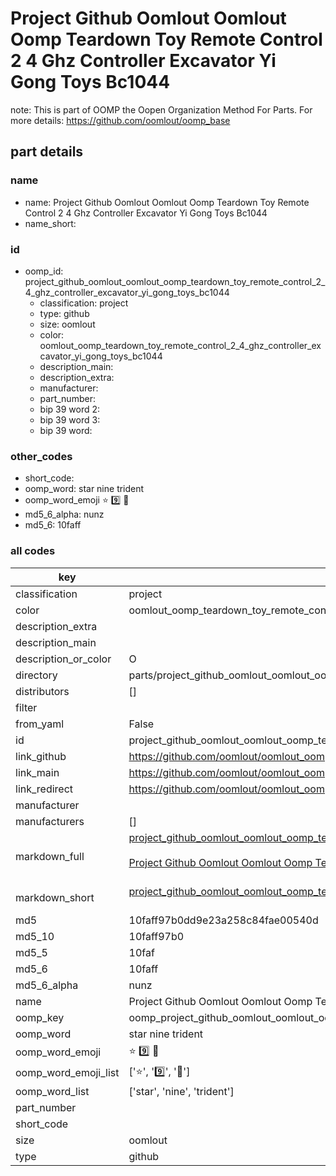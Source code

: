 # Project Github Oomlout Oomlout Oomp Teardown Toy Remote Control 2 4 Ghz Controller Excavator Yi Gong Toys Bc1044  

note: This is part of OOMP the Oopen Organization Method For Parts. For more details: https://github.com/oomlout/oomp_base

##  part details
  







### name
* name: Project Github Oomlout Oomlout Oomp Teardown Toy Remote Control 2 4 Ghz Controller Excavator Yi Gong Toys Bc1044
* name_short: 
### id
* oomp_id: project_github_oomlout_oomlout_oomp_teardown_toy_remote_control_2_4_ghz_controller_excavator_yi_gong_toys_bc1044
  * classification: project
  * type: github
  * size: oomlout
  * color: oomlout_oomp_teardown_toy_remote_control_2_4_ghz_controller_excavator_yi_gong_toys_bc1044
  * description_main: 
  * description_extra: 
  * manufacturer: 
  * part_number: 
  * bip 39 word 2: 
  * bip 39 word 3: 
  * bip 39 word: 

### other_codes
* short_code: 
* oomp_word: star nine trident
* oomp_word_emoji :star: :nine: :trident:
* md5_6_alpha: nunz
* md5_6: 10faff









### all codes 
| key | value |  
| --- | --- |  
| classification | project |  
| color | oomlout_oomp_teardown_toy_remote_control_2_4_ghz_controller_excavator_yi_gong_toys_bc1044 |  
| description_extra |  |  
| description_main |  |  
| description_or_color | O  |  
| directory | parts/project_github_oomlout_oomlout_oomp_teardown_toy_remote_control_2_4_ghz_controller_excavator_yi_gong_toys_bc1044 |  
| distributors | [] |  
| filter |  |  
| from_yaml | False |  
| id | project_github_oomlout_oomlout_oomp_teardown_toy_remote_control_2_4_ghz_controller_excavator_yi_gong_toys_bc1044 |  
| link_github | https://github.com/oomlout/oomlout_oomp_version_1_messy/tree/main/parts/project_github_oomlout_oomlout_oomp_teardown_toy_remote_control_2_4_ghz_controller_excavator_yi_gong_toys_bc1044 |  
| link_main | https://github.com/oomlout/oomlout_oomp_version_1_messy/tree/main/parts/project_github_oomlout_oomlout_oomp_teardown_toy_remote_control_2_4_ghz_controller_excavator_yi_gong_toys_bc1044 |  
| link_redirect | https://github.com/oomlout/oomlout_oomp_version_1_messy/tree/main/parts/project_github_oomlout_oomlout_oomp_teardown_toy_remote_control_2_4_ghz_controller_excavator_yi_gong_toys_bc1044 |  
| manufacturer |  |  
| manufacturers | [] |  
| markdown_full | [project_github_oomlout_oomlout_oomp_teardown_toy_remote_control_2_4_ghz_controller_excavator_yi_gong_toys_bc1044](none)<br>[](none)<br>[Project Github Oomlout Oomlout Oomp Teardown Toy Remote Control 2 4 Ghz Controller Excavator Yi Gong Toys Bc1044](none)<br><br> |  
| markdown_short | [project_github_oomlout_oomlout_oomp_teardown_toy_remote_control_2_4_ghz_controller_excavator_yi_gong_toys_bc1044](none)<br><br> |  
| md5 | 10faff97b0dd9e23a258c84fae00540d |  
| md5_10 | 10faff97b0 |  
| md5_5 | 10faf |  
| md5_6 | 10faff |  
| md5_6_alpha | nunz |  
| name | Project Github Oomlout Oomlout Oomp Teardown Toy Remote Control 2 4 Ghz Controller Excavator Yi Gong Toys Bc1044 |  
| oomp_key | oomp_project_github_oomlout_oomlout_oomp_teardown_toy_remote_control_2_4_ghz_controller_excavator_yi_gong_toys_bc1044 |  
| oomp_word | star nine trident |  
| oomp_word_emoji | :star: :nine: :trident: |  
| oomp_word_emoji_list | [':star:', ':nine:', ':trident:'] |  
| oomp_word_list | ['star', 'nine', 'trident'] |  
| part_number |  |  
| short_code |  |  
| size | oomlout |  
| type | github |  
